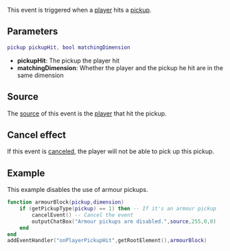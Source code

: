 This event is triggered when a [player](/docs/player.md "wikilink") hits a [pickup](/docs/pickup.md "wikilink").

Parameters
----------

``` lua
pickup pickupHit, bool matchingDimension
```

-   **pickupHit**: The pickup the player hit
-   **matchingDimension**: Whether the player and the pickup he hit are in the same dimension

Source
------

The [source](/docs/event_system#event_source.md "wikilink") of this event is the [player](/docs/player.md "wikilink") that hit the pickup.

Cancel effect
-------------

If this event is [canceled](/docs/event_system#canceling.md "wikilink"), the player will not be able to pick up this pickup.

Example
-------

This example disables the use of armour pickups.

``` lua
function armourBlock(pickup,dimension)
    if (getPickupType(pickup) == 1) then -- If it's an armour pickup
        cancelEvent() -- Cancel the event
        outputChatBox("Armour pickups are disabled.",source,255,0,0)
    end
end
addEventHandler("onPlayerPickupHit",getRootElement(),armourBlock)
```
